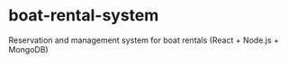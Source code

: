# boat-rental-system
Reservation and management system for boat rentals (React + Node.js + MongoDB)



